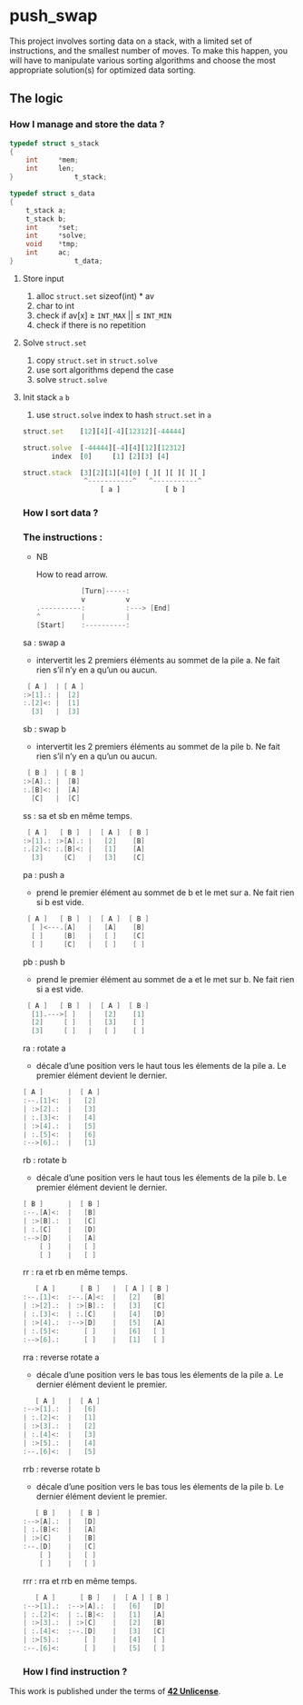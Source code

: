 # push_swap

This project involves sorting data on a stack, with a limited set of instructions, and the smallest number of moves. To make this happen, you will have to manipulate various sorting algorithms and choose the most appropriate solution(s) for optimized data sorting.










## The logic

### How I manage and store the data ?

```c
typedef struct s_stack
{
    int     *mem;
    int     len;
}               t_stack;

typedef struct s_data
{
    t_stack a;
    t_stack b;
    int     *set;
    int     *solve;
    void    *tmp;
    int     ac;
}               t_data;
```

1. Store input
    1. alloc `struct.set` sizeof(int) * av
    2. char to int
    3. check if av[x] ≥ `INT_MAX` || ≤ `INT_MIN`
    4. check if there is no repetition
2. Solve `struct.set`
    1. copy `struct.set` in `struct.solve`
    2. use sort algorithms depend the case
    3. solve `struct.solve`
3. Init stack `a` `b`
    1. use `struct.solve` index to hash `struct.set` in `a`

    ```jsx
    struct.set    [12][4][-4][12312][-44444]
    
    struct.solve  [-44444][-4][4][12][12312]
           index  [0]     [1] [2][3] [4]
    
    struct.stack  [3][2][1][4][0] [ ][ ][ ][ ][ ]
                   ^-----------^   ^-----------^
                       [ a ]           [ b ]
    ```
    
    ### How  I sort data ?
    
    ### The instructions :
    
    - NB
        
        How to read arrow.
        
        ```c
                   [Turn]-----:
                   v          v
        .----------:          :---> [End]
        ^          |          |
        [Start]    :----------:
        ```
        
    
    sa : swap a
    
    - intervertit les 2 premiers éléments au sommet de la pile a. Ne fait rien s’il n’y en a qu’un ou aucun.
    
    ```c
     [ A ]  | [ A ]
    :>[1].: |  [2]
    :.[2]<: |  [1]
      [3]   |  [3]
    ```
    
    sb : swap b
    
    - intervertit les 2 premiers éléments au sommet de la pile b. Ne fait rien s’il n’y en a qu’un ou aucun.
    
    ```c
     [ B ]  | [ B ]
    :>[A].: |  [B]
    :.[B]<: |  [A]
      [C]   |  [C]
    ```
    
    ss : sa et sb en même temps.
    
    ```c
     [ A ]   [ B ]  |  [ A ]  [ B ]
    :>[1].: :>[A].: |   [2]    [B]
    :.[2]<: :.[B]<: |   [1]    [A]
      [3]     [C]   |   [3]    [C]
    ```
    
    pa : push a
    
    - prend le premier élément au sommet de b et le met sur a. Ne fait rien si b est vide.
    
    ```c
     [ A ]   [ B ]  |  [ A ]  [ B ]
      [ ]<---.[A]   |   [A]    [B]
      [ ]     [B]   |   [ ]    [C]
      [ ]     [C]   |   [ ]    [ ]
    ```
    
    pb : push b
    
    - prend le premier élément au sommet de a et le met sur b. Ne fait rien si a est vide.
    
    ```c
     [ A ]   [ B ]  |  [ A ]  [ B ]
      [1].--->[ ]   |   [2]    [1]
      [2]     [ ]   |   [3]    [ ]
      [3]     [ ]   |   [ ]    [ ]
    ```
    
    ra : rotate a
    
    - décale d’une position vers le haut tous les élements de la pile a. Le premier élément devient le dernier.
    
    ```c
    [ A ]      |  [ A ]
    :--.[1]<:  |   [2]
    | :>[2].:  |   [3]
    | :.[3]<:  |   [4]
    | :>[4].:  |   [5]
    | :.[5]<:  |   [6]
    :-->[6].:  |   [1]
    ```
    
    rb : rotate b
    
    - décale d’une position vers le haut tous les élements de la pile b. Le premier élément devient le dernier.
    
    ```c
    [ B ]      |  [ B ]
    :--.[A]<:  |   [B]
    | :>[B].:  |   [C]
    | :.[C]    |   [D]
    :-->[D]    |   [A]
        [ ]    |   [ ]
        [ ]    |   [ ]
    ```
    
    rr : ra et rb en même temps.
    
    ```c
       [ A ]      [ B ]   |  [ A ] [ B ]
    :--.[1]<:  :--.[A]<:  |   [2]   [B]
    | :>[2].:  | :>[B].:  |   [3]   [C]
    | :.[3]<:  | :.[C]    |   [4]   [D]
    | :>[4].:  :-->[D]    |   [5]   [A]
    | :.[5]<:      [ ]    |   [6]   [ ]
    :-->[6].:      [ ]    |   [1]   [ ]
    ```
    
    rra : reverse rotate a
    
    - décale d’une position vers le bas tous les élements de la pile a. Le dernier élément devient le premier.
    
    ```c
       [ A ]   |  [ A ]
    :-->[1].:  |   [6]
    | :.[2]<:  |   [1]
    | :>[3].:  |   [2]
    | :.[4]<:  |   [3]
    | :>[5].:  |   [4]
    :--.[6]<:  |   [5]
    ```
    
    rrb : reverse rotate b
    
    - décale d’une position vers le bas tous les élements de la pile b. Le dernier élément devient le premier.
    
    ```c
       [ B ]   |  [ B ]
    :-->[A].:  |   [D]
    | :.[B]<:  |   [A]
    | :>[C]    |   [B]
    :--.[D]    |   [C]
        [ ]    |   [ ]
        [ ]    |   [ ]
    ```
    
    rrr : rra et rrb en même temps.
    
    ```c
       [ A ]      [ B ]   |  [ A ] [ B ]
    :-->[1].:  :-->[A].:  |   [6]   [D]
    | :.[2]<:  | :.[B]<:  |   [1]   [A]
    | :>[3].:  | :>[C]    |   [2]   [B]
    | :.[4]<:  :--.[D]    |   [3]   [C]
    | :>[5].:      [ ]    |   [4]   [ ]
    :--.[6]<:      [ ]    |   [5]   [ ]
    ```
    
    ### How  I find instruction ?






This work is published under the terms of **[42 Unlicense](https://github.com/gcamerli/42unlicense)**.
